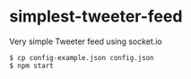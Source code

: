 # simplest-tweeter-feed
Very simple Tweeter feed using socket.io

```
$ cp config-example.json config.json
$ npm start
```
